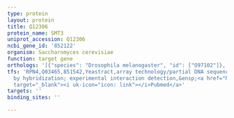 ```yaml
---
type: protein
layout: protein
title: Q12306
protein_name: SMT3
uniprot_accession: Q12306
ncbi_gene_id: '852122'
organism: Saccharomyces cerevisiae
function: target gene
orthologs: '[{"species": "Drosophila melanogaster", "id": ["O97102"]}, {"species": "Caenorhabditis elegans", "id": ["P55853"]}, {"species": "Homo sapiens", "id": ["B8ZZN6", "P55854"]}, {"species": "Mus musculus", "id": ["G3UZA7", "G3UZ60", "P61957", "<a href=\"/protein/p63166\">P63166</a>"]}, {"species": "Rattus norvegicus", "id": ["F1M2K3", "Q5XIF4", "F1LN30", "Q5I0H3"]}]'
tfs: 'RPN4,Q03465,851542,Yeastract,array technology/partial DNA sequence identification
  by hybridization; experimental interaction detection,&ensp;<a href="https://www.ncbi.nlm.nih.gov/pubmed/?term=21931558%5Buid%5D+OR+18627600%5Buid%5D+OR+24170807%5Buid%5D"
  target="_blank"><i uk-icon="icon: link"></i>Pubmed</a>'
targets: ''
binding_sites: ''

---
```

